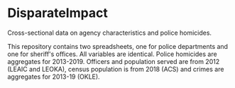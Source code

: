 # DisparateImpact
Cross-sectional data on agency characteristics and police homicides.

This repository contains two spreadsheets, one for police departments and one for sheriff's offices. All variables are identical. Police homicides are aggregates for 2013-2019. Officers and population served are from 2012 (LEAIC and LEOKA), census population is from 2018 (ACS) and crimes are aggregates for 2013-19 (OKLE). 

